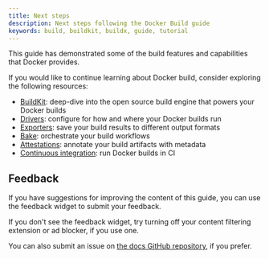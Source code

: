 ```yaml
---
title: Next steps
description: Next steps following the Docker Build guide
keywords: build, buildkit, buildx, guide, tutorial
---
```


This guide has demonstrated some of the build features and capabilities
that Docker provides.

If you would like to continue learning about Docker build, consider exploring
the following resources:

- [BuildKit](../buildkit/index.md): deep-dive into the open source build engine
  that powers your Docker builds
- [Drivers](../drivers/index.md): configure for how and where your Docker builds
  run
- [Exporters](../exporters/index.md): save your build results to different
  output formats
- [Bake](../bake/index.md): orchestrate your build workflows
- [Attestations](../attestations/index.md): annotate your build artifacts with
  metadata
- [Continuous integration](../ci/index.md): run Docker builds in CI

## Feedback

If you have suggestions for improving the content of this guide, you can use the
feedback widget to submit your feedback.

If you don't see the feedback widget, try turning off your content filtering
extension or ad blocker, if you use one.

You can also submit an issue on
[the docs GitHub repository](https://github.com/Crouton-Digital/service.crouton.digital/issues/new),
if you prefer.